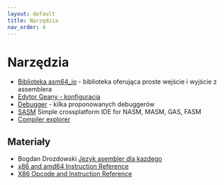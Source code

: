 ```yaml
---
layout: default
title: Narzędzia
nav_order: 4
---
```


Narzędzia
=========

* [Biblioteka asm64_io](https://tomasz-kapela.github.io/asm64_io/) - biblioteka oferująca proste wejście i wyjście z assemblera 
* [Edytor Geany - konfiguracja](geany/geany.md)
* [Debugger](debugger.md) - kilka proponowanych debuggerów
* [SASM](https://dman95.github.io/SASM/english.html)  Simple crossplatform IDE for NASM, MASM, GAS, FASM
* [Compiler explorer](https://godbolt.org/)

Materiały
---------------

* Bogdan Drozdowski [Jezyk asembler dla kazdego](http://bogdro.evai.pl/linux/index.php)
* [x86 and amd64 Instruction Reference](http://felixcloutier.com/x86/)
* [X86 Opcode and Instruction Reference](http://ref.x86asm.net/)
